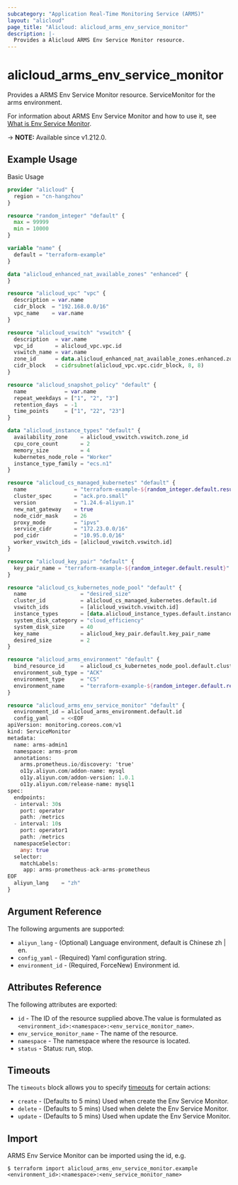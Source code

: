 ```yaml
---
subcategory: "Application Real-Time Monitoring Service (ARMS)"
layout: "alicloud"
page_title: "Alicloud: alicloud_arms_env_service_monitor"
description: |-
  Provides a Alicloud ARMS Env Service Monitor resource.
---
```


# alicloud_arms_env_service_monitor

Provides a ARMS Env Service Monitor resource. ServiceMonitor for the arms environment.

For information about ARMS Env Service Monitor and how to use it, see [What is Env Service Monitor](https://www.alibabacloud.com/help/en/arms/developer-reference/api-arms-2019-08-08-createenvservicemonitor).

-> **NOTE:** Available since v1.212.0.

## Example Usage

Basic Usage

```terraform
provider "alicloud" {
  region = "cn-hangzhou"
}

resource "random_integer" "default" {
  max = 99999
  min = 10000
}

variable "name" {
  default = "terraform-example"
}

data "alicloud_enhanced_nat_available_zones" "enhanced" {
}

resource "alicloud_vpc" "vpc" {
  description = var.name
  cidr_block  = "192.168.0.0/16"
  vpc_name    = var.name
}

resource "alicloud_vswitch" "vswitch" {
  description  = var.name
  vpc_id       = alicloud_vpc.vpc.id
  vswitch_name = var.name
  zone_id      = data.alicloud_enhanced_nat_available_zones.enhanced.zones.0.zone_id
  cidr_block   = cidrsubnet(alicloud_vpc.vpc.cidr_block, 8, 8)
}

resource "alicloud_snapshot_policy" "default" {
  name            = var.name
  repeat_weekdays = ["1", "2", "3"]
  retention_days  = -1
  time_points     = ["1", "22", "23"]
}

data "alicloud_instance_types" "default" {
  availability_zone    = alicloud_vswitch.vswitch.zone_id
  cpu_core_count       = 2
  memory_size          = 4
  kubernetes_node_role = "Worker"
  instance_type_family = "ecs.n1"
}

resource "alicloud_cs_managed_kubernetes" "default" {
  name               = "terraform-example-${random_integer.default.result}"
  cluster_spec       = "ack.pro.small"
  version            = "1.24.6-aliyun.1"
  new_nat_gateway    = true
  node_cidr_mask     = 26
  proxy_mode         = "ipvs"
  service_cidr       = "172.23.0.0/16"
  pod_cidr           = "10.95.0.0/16"
  worker_vswitch_ids = [alicloud_vswitch.vswitch.id]
}

resource "alicloud_key_pair" "default" {
  key_pair_name = "terraform-example-${random_integer.default.result}"
}

resource "alicloud_cs_kubernetes_node_pool" "default" {
  name                 = "desired_size"
  cluster_id           = alicloud_cs_managed_kubernetes.default.id
  vswitch_ids          = [alicloud_vswitch.vswitch.id]
  instance_types       = [data.alicloud_instance_types.default.instance_types.0.id]
  system_disk_category = "cloud_efficiency"
  system_disk_size     = 40
  key_name             = alicloud_key_pair.default.key_pair_name
  desired_size         = 2
}

resource "alicloud_arms_environment" "default" {
  bind_resource_id     = alicloud_cs_kubernetes_node_pool.default.cluster_id
  environment_sub_type = "ACK"
  environment_type     = "CS"
  environment_name     = "terraform-example-${random_integer.default.result}"
}

resource "alicloud_arms_env_service_monitor" "default" {
  environment_id = alicloud_arms_environment.default.id
  config_yaml    = <<EOF
apiVersion: monitoring.coreos.com/v1
kind: ServiceMonitor
metadata:
  name: arms-admin1
  namespace: arms-prom
  annotations:
    arms.prometheus.io/discovery: 'true'
    o11y.aliyun.com/addon-name: mysql
    o11y.aliyun.com/addon-version: 1.0.1
    o11y.aliyun.com/release-name: mysql1
spec:
  endpoints:
  - interval: 30s
    port: operator
    path: /metrics
  - interval: 10s
    port: operator1
    path: /metrics
  namespaceSelector:
    any: true
  selector:
    matchLabels:
     app: arms-prometheus-ack-arms-prometheus
EOF
  aliyun_lang    = "zh"
}
```

## Argument Reference

The following arguments are supported:
* `aliyun_lang` - (Optional) Language environment, default is Chinese zh | en.
* `config_yaml` - (Required) Yaml configuration string.
* `environment_id` - (Required, ForceNew) Environment id.

## Attributes Reference

The following attributes are exported:
* `id` - The ID of the resource supplied above.The value is formulated as `<environment_id>:<namespace>:<env_service_monitor_name>`.
* `env_service_monitor_name` - The name of the resource.
* `namespace` - The namespace where the resource is located.
* `status` - Status: run, stop.

## Timeouts

The `timeouts` block allows you to specify [timeouts](https://www.terraform.io/docs/configuration-0-11/resources.html#timeouts) for certain actions:
* `create` - (Defaults to 5 mins) Used when create the Env Service Monitor.
* `delete` - (Defaults to 5 mins) Used when delete the Env Service Monitor.
* `update` - (Defaults to 5 mins) Used when update the Env Service Monitor.

## Import

ARMS Env Service Monitor can be imported using the id, e.g.

```shell
$ terraform import alicloud_arms_env_service_monitor.example <environment_id>:<namespace>:<env_service_monitor_name>
```